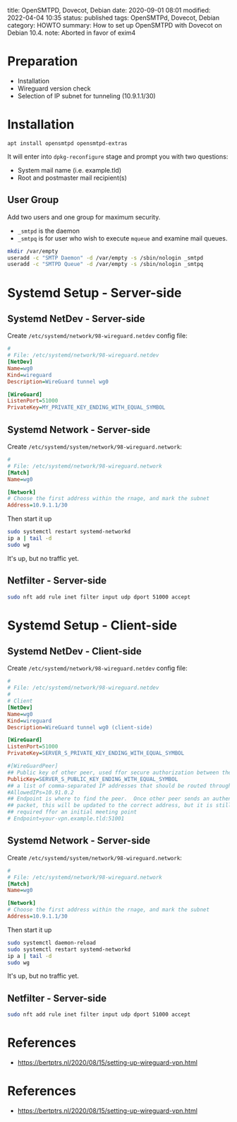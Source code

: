 title: OpenSMTPD, Dovecot, Debian
date: 2020-09-01 08:01
modified: 2022-04-04 10:35
status: published
tags: OpenSMTPd, Dovecot, Debian
category: HOWTO
summary: How to set up OpenSMTPD  with Dovecot on Debian 10.4.
note: Aborted in favor of exim4

Preparation
===========
* Installation
* Wireguard version check
* Selection of IP subnet for tunneling (10.9.1.1/30)
 
Installation
=============

```console
apt install opensmtpd opensmtpd-extras
```
It will enter into `dpkg-reconfigure` stage and prompt you with two questions:

* System mail name (i.e. example.tld)
* Root and postmaster mail recipient(s)

User Group
---------------
Add two users  and one group for maximum security.
* `_smtpd` is the daemon
* `_smtpq` is for user who wish to execute `mqueue` and examine mail queues.

```bash
mkdir /var/empty
useradd -c "SMTP Daemon" -d /var/empty -s /sbin/nologin _smtpd
useradd -c "SMTPD Queue" -d /var/empty -s /sbin/nologin _smtpq
```

Systemd Setup - Server-side
===========================

Systemd NetDev - Server-side
----------------------------
Create `/etc/systemd/network/98-wireguard.netdev` config file:
```ini
#
# File: /etc/systemd/network/98-wireguard.netdev
[NetDev]
Name=wg0
Kind=wireguard
Description=WireGuard tunnel wg0

[WireGuard]
ListenPort=51000
PrivateKey=MY_PRIVATE_KEY_ENDING_WITH_EQUAL_SYMBOL
```

Systemd Network - Server-side
-----------------------------
Create `/etc/systemd/system/network/98-wireguard.network`:
```ini
#
# File: /etc/systemd/network/98-wireguard.network
[Match]
Name=wg0

[Network]
# Choose the first address within the rnage, and mark the subnet
Address=10.9.1.1/30
```

Then start it up
```bash
sudo systemctl restart systemd-networkd
ip a | tail -d
sudo wg
```
It's up, but no traffic yet.

Netfilter - Server-side
-----------------------

```bash
sudo nft add rule inet filter input udp dport 51000 accept
```

Systemd Setup - Client-side
===========================

Systemd NetDev - Client-side
----------------------------
Create `/etc/systemd/network/98-wireguard.netdev` config file:
```ini
#
# File: /etc/systemd/network/98-wireguard.netdev
#
# Client
[NetDev]
Name=wg0
Kind=wireguard
Description=WireGuard tunnel wg0 (client-side)

[WireGuard]
ListenPort=51000
PrivateKey=SERVER_S_PRIVATE_KEY_ENDING_WITH_EQUAL_SYMBOL

#[WireGuardPeer]
## Public key of other peer, used ffor secure authorization between them
PublicKey=SERVER_S_PUBLIC_KEY_ENDING_WITH_EQUAL_SYMBOL
## a list of comma-separated IP addresses that should be routed through this peer
#AllowedIPs=10.91.0.2
## Endpoint is where to find the peer.  Once other peer sends an authenticated
## packet, this will be updated to the correct address, but it is still
## required ffor an initial meeting point
# Endpoint=your-vpn.example.tld:51001
```

Systemd Network - Server-side
-----------------------------
Create `/etc/systemd/system/network/98-wireguard.network`:
```ini
#
# File: /etc/systemd/network/98-wireguard.network
[Match]
Name=wg0

[Network]
# Choose the first address within the rnage, and mark the subnet
Address=10.9.1.1/30
```

Then start it up
```bash
sudo systemctl daemon-reload
sudo systemctl restart systemd-networkd
ip a | tail -d
sudo wg
```
It's up, but no traffic yet.

Netfilter - Server-side
-----------------------

```bash
sudo nft add rule inet filter input udp dport 51000 accept
```


References
==========
* https://bertptrs.nl/2020/08/15/setting-up-wireguard-vpn.html

References
==========
* https://bertptrs.nl/2020/08/15/setting-up-wireguard-vpn.html

